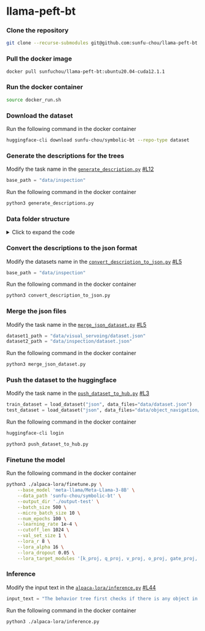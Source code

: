 # llama-peft-bt

### Clone the repository

```bash
git clone --recurse-submodules git@github.com:sunfu-chou/llama-peft-bt.git
```

### Pull the docker image

```bash
docker pull sunfuchou/llama-peft-bt:ubuntu20.04-cuda12.1.1
```

### Run the docker container

```bash
source docker_run.sh
```

### Download the dataset

Run the following command in the docker container

```bash
huggingface-cli download sunfu-chou/symbolic-bt --repo-type dataset
```

### Generate the descriptions for the trees

Modify the task name in the [`generate_description.py`](generate_description.py) [#L12](https://github.com/sunfu-chou/llama-peft-bt/blob/master/generate_description.py#L12)

```python
base_path = "data/inspection"
```

Run the following command in the docker container

```bash
python3 generate_descriptions.py
```
### Data folder structure

<details>

  <summary>Click to expand the code</summary>
  
  ```
  data
  ├── dataset.json
  ├── inspection
  │   ├── dataset.json
  │   ├── description
  │   │   ├── 0
  │   │   │   ├── 0.txt
  │   │   │   ├── ...
  │   │   │   └── 49.txt
  │   │   ├── ...
  │   │   │   ├── 0.txt
  │   │   │   ├── ...
  │   │   │   └── 49.txt
  │   │   └── 4
  │   │       ├── 0.txt
  │   │       ├── ...
  │   │       └── 9.txt
  │   ├── prompt
  │   │   └── instruction.txt
  │   ├── prompt-self-instruct
  │   │   ├── input.txt
  │   │   └── instruction.txt
  │   └── tree
  │       ├── 0.txt
  │       ├── ...
  │       └── 4.txt
  ├── object_navigation
  │   ├── dataset.json
  │   ├── description
  │   │   ├── 0
  │   │   │   ├── 0.txt
  │   │   │   ├── ...
  │   │   │   └── 49.txt
  │   │   ├── ...
  │   │   │   ├── 0.txt
  │   │   │   ├── ...
  │   │   │   └── 49.txt
  │   │   └── 4
  │   │       ├── 0.txt
  │   │       ├── ...
  │   │       └── 9.txt
  │   ├── prompt
  │   │   └── instruction.txt
  │   ├── prompt-self-instruct
  │   │   ├── input.txt
  │   │   └── instruction.txt
  │   └── tree
  │       ├── 0.txt
  │       ├── ...
  │       └── 4.txt
  └── visual_servoing
      ├── dataset.json
      ├── description
     │   ├── 0
     │   │   ├── 0.txt
     │   │   ├── ...
     │   │   └── 49.txt
     │   ├── ...
     │   │   ├── 0.txt
     │   │   ├── ...
     │   │   └── 49.txt
     │   └── 4
     │       ├── 0.txt
     │       ├── ...
     │       └── 9.txt
      ├── prompt
      │   └── instruction.txt
      ├── prompt-self-instruct
      │   ├── input.txt
      │   └── instruction.txt
      └── tree
          ├── 0.txt
          ├── ...
          └── 4.txt

  30 directories, 778 files
  ```

</details>


### Convert the descriptions to the json format

Modify the datasets name in the [`convert_description_to_json.py`](convert_description_to_json.py) [#L5](https://github.com/sunfu-chou/llama-peft-bt/blob/master/convert_description_to_json.py#L5)

```python
base_path = "data/inspection"
```

Run the following command in the docker container

```bash
python3 convert_description_to_json.py
```

### Merge the json files

Modify the task name in the [`merge_json_dataset.py`](merge_json_dataset.py) [#L5](https://github.com/sunfu-chou/llama-peft-bt/blob/master/merge_json_dataset.py#L5)

```python
dataset1_path = "data/visual_servoing/dataset.json"
dataset2_path = "data/inspection/dataset.json"
```

Run the following command in the docker container

```bash
python3 merge_json_dataset.py
```

### Push the dataset to the huggingface

Modify the task name in the [`push_dataset_to_hub.py`](push_dataset_to_hub.py) [#L3](https://github.com/sunfu-chou/llama-peft-bt/blob/master/push_dataset_to_hub.py#L3)

```python
train_dataset = load_dataset("json", data_files="data/dataset.json")
test_dataset = load_dataset("json", data_files="data/object_navigation/dataset.json")
```

Run the following command in the docker container

```bash
huggingface-cli login
```

```bash
python3 push_dataset_to_hub.py
```

### Finetune the model

Run the following command in the docker container

```bash
python3 ./alpaca-lora/finetune.py \
    --base_model 'meta-llama/Meta-Llama-3-8B' \
    --data_path 'sunfu-chou/symbolic-bt' \
    --output_dir './output-test' \
    --batch_size 500 \
    --micro_batch_size 10 \
    --num_epochs 100 \
    --learning_rate 1e-4 \
    --cutoff_len 1024 \
    --val_set_size 1 \
    --lora_r 8 \
    --lora_alpha 16 \
    --lora_dropout 0.05 \
    --lora_target_modules '[k_proj, q_proj, v_proj, o_proj, gate_proj, down_proj, up_proj]'
```

### Inference

Modify the input text in the [`alpaca-lora/inference.py`](https://github.com/sunfu-chou/alpaca-lora/blob/main/inference.py) [#L44](https://github.com/sunfu-chou/alpaca-lora/blob/main/inference.py#L44)

```python
input_text = "The behavior tree first checks if there is any object in view. If there is an object, it simultaneously executes control actions for linear x and linear y directions. If no object is in view, the robot will then proceed to explore a pattern block."
```

Run the following command in the docker container

```bash
python3 ./alpaca-lora/inference.py
```
